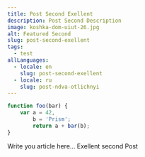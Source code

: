 ```yaml
---
title: Post Second Exellent
description: Post Second Description
image: koshka-dom-uiut-26.jpg
alt: Featured Second
slug: post-second-exellent
tags:
  - test
allLanguages:
  - locale: en
    slug: post-second-exellent
  - locale: ru
    slug: post-ndva-otlichnyi
---
```


```javascript
function foo(bar) {
	var a = 42,
		b = 'Prism';
		return a + bar(b); 
}
```
<v-img src="vorobey-el-golubaya.jpg" alt="Index"></v-img>

Write you article here... Exellent second Post